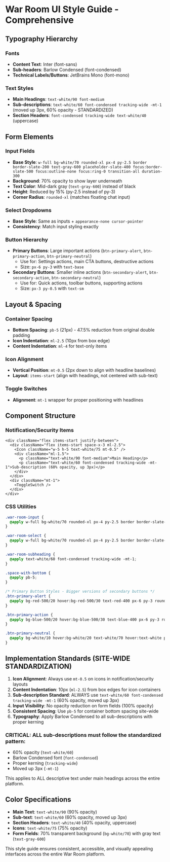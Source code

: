 # War Room UI Style Guide - Comprehensive

## Typography Hierarchy

### Fonts
- **Content Text**: Inter (font-sans)
- **Sub-headers**: Barlow Condensed (font-condensed) 
- **Technical Labels/Buttons**: JetBrains Mono (font-mono)

### Text Styles
- **Main Headings**: `text-white/90 font-medium`
- **Sub-descriptions**: `text-white/60 font-condensed tracking-wide -mt-1` (moved up 3px, 60% opacity - STANDARDIZED)
- **Section Headers**: `font-condensed tracking-wide text-white/40` (uppercase)

## Form Elements

### Input Fields
- **Base Style**: `w-full bg-white/70 rounded-xl px-4 py-2.5 border border-slate-200 text-gray-600 placeholder-slate-400 focus:border-slate-500 focus:outline-none focus:ring-0 transition-all duration-300`
- **Background**: 70% opacity to show layer underneath
- **Text Color**: Mid-dark gray (`text-gray-600`) instead of black
- **Height**: Reduced by 15% (py-2.5 instead of py-3)
- **Corner Radius**: `rounded-xl` (matches floating chat input)

### Select Dropdowns
- **Base Style**: Same as inputs + `appearance-none cursor-pointer`
- **Consistency**: Match input styling exactly

### Button Hierarchy
- **Primary Buttons**: Large important actions (`btn-primary-alert`, `btn-primary-action`, `btn-primary-neutral`)
  - Use for: Settings actions, main CTA buttons, destructive actions
  - Size: `px-6 py-3` with `text-base`
- **Secondary Buttons**: Smaller inline actions (`btn-secondary-alert`, `btn-secondary-action`, `btn-secondary-neutral`)
  - Use for: Quick actions, toolbar buttons, supporting actions
  - Size: `px-3 py-0.5` with `text-sm`

## Layout & Spacing

### Container Spacing
- **Bottom Spacing**: `pb-5` (21px) - 47.5% reduction from original double padding
- **Icon Indentation**: `ml-2.5` (10px from box edge)
- **Content Indentation**: `ml-4` for text-only items

### Icon Alignment
- **Vertical Position**: `mt-0.5` (2px down to align with headline baselines)
- **Layout**: `items-start` (align with headings, not centered with sub-text)

### Toggle Switches
- **Alignment**: `mt-1` wrapper for proper positioning with headlines

## Component Structure

### Notification/Security Items
```tsx
<div className="flex items-start justify-between">
  <div className="flex items-start space-x-3 ml-2.5">
    <Icon className="w-5 h-5 text-white/75 mt-0.5" />
    <div className="ml-1.5">
      <p className="text-white/90 font-medium">Main Heading</p>
      <p className="text-white/60 font-condensed tracking-wide -mt-1">Sub-description (60% opacity, up 3px)</p>
    </div>
  </div>
  <div className="mt-1">
    <ToggleSwitch />
  </div>
</div>
```

### CSS Utilities
```css
.war-room-input {
  @apply w-full bg-white/70 rounded-xl px-4 py-2.5 border border-slate-200 text-gray-600 placeholder-slate-400 focus:border-slate-500 focus:outline-none focus:ring-0 transition-all duration-300;
}

.war-room-select {
  @apply w-full bg-white/70 rounded-xl px-4 py-2.5 border border-slate-200 text-gray-600 focus:border-slate-500 focus:outline-none focus:ring-0 transition-all duration-300 appearance-none cursor-pointer;
}

.war-room-subheading {
  @apply text-white/60 font-condensed tracking-wide -mt-1;
}

.space-with-bottom {
  @apply pb-5;
}

/* Primary Button Styles - Bigger versions of secondary buttons */
.btn-primary-alert {
  @apply bg-red-500/20 hover:bg-red-500/30 text-red-400 px-6 py-3 rounded-xl transition-colors font-mono text-base uppercase;
}

.btn-primary-action {
  @apply bg-blue-500/20 hover:bg-blue-500/30 text-blue-400 px-6 py-3 rounded-xl transition-colors font-mono text-base uppercase;
}

.btn-primary-neutral {
  @apply bg-white/10 hover:bg-white/20 text-white/70 hover:text-white px-6 py-3 rounded-xl transition-colors font-mono text-base uppercase;
}
```

## Implementation Standards (SITE-WIDE STANDARDIZATION)

1. **Icon Alignment**: Always use `mt-0.5` on icons in notification/security layouts
2. **Content Indentation**: 10px (`ml-2.5`) from box edges for icon containers
3. **Sub-description Standard**: ALWAYS use `text-white/60 font-condensed tracking-wide -mt-1` (60% opacity, moved up 3px)
4. **Input Visibility**: No opacity reduction on form fields (100% opacity)
5. **Consistent Spacing**: Use `pb-5` for container bottom spacing site-wide
6. **Typography**: Apply Barlow Condensed to all sub-descriptions with proper kerning

### CRITICAL: ALL sub-descriptions must follow the standardized pattern:
- 60% opacity (`text-white/60`)
- Barlow Condensed font (`font-condensed`)
- Proper kerning (`tracking-wide`)
- Moved up 3px (`-mt-1`)

This applies to ALL descriptive text under main headings across the entire platform.

## Color Specifications

- **Main Text**: `text-white/90` (90% opacity)
- **Sub-text**: `text-white/60` (60% opacity, moved up 3px)
- **Section Headers**: `text-white/40` (40% opacity, uppercase)
- **Icons**: `text-white/75` (75% opacity)
- **Form Fields**: 70% transparent background (`bg-white/70`) with gray text (`text-gray-600`)

This style guide ensures consistent, accessible, and visually appealing interfaces across the entire War Room platform.
